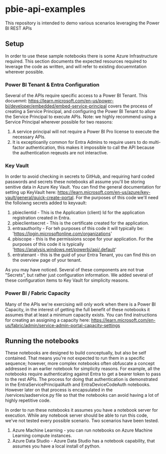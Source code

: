 # pbie-api-examples
This repository is intended to demo various scenarios leveraging the Power BI REST APIs

## Setup
In order to use these sample notebooks there is some Azure Infrastructure required.  This section documents the expected resources required to leverage the code as written, and will refer to existing docuemntation wherever possible.

### Power BI Tenant & Entra Configuration
Several of the APIs require specific access to a Power BI Tenant.  This docuemnt: https://learn.microsoft.com/en-us/power-bi/developer/embedded/embed-service-principal covers the process of creating a Service Principal, and configuring the Power BI Tenant to allow the Service Principal to execute APIs.  Note: we highly recommend using a Service Principal wherever possible for two reasons:
1. A service principal will not require a Power BI Pro license to execute the necessary APIs.
1. It is exceptioanlly common for Entra Admins to require users to do multi-factor authentication, this makes it impossible to call the API because the authentication reqeusts are not interactive.

### Key Vault
In order to avoid checking in secrets to GitHub, and requiring hard coded passwords and secrets these notebooks all assume you'll be storing senitive data in Azure Key Vault.  You can find the general documentation for setting up KeyVault here:  https://learn.microsoft.com/en-us/azure/key-vault/general/quick-create-portal.  For the purposes of this code we'll need the folloiwng secrets added to keyvault:
1. pbieclientid - This is the Application (client) Id for the application registration created in Entra.
1. pbieclientsecret - This is the certificate created for the application.
1. entraauthority - For teh purposes of this code it will typically be: 'https://login.microsoftonline.com/organizations'
1. pbiscope - this is the permissions scope for your application.  For the purposes of this code it is typically  'https://analysis.windows.net/powerbi/api/.default'
1. entratenant - this is the guid of your Entra Tenant, you can find this on the overview page of your tenant.

As you may have noticed.  Several of these components are not true "Secrets", but rather just configuration information.   We added several of these configuration items to Key Vault for simplicity reasons.

### Power BI / Fabric Capacity
Many of the APIs we're exercising will only work when there is a Power BI Capacity, in the interest of getting the full benefit of these notebooks it assumes that at least a minimum capacity exists.  You can find instructions for creating an assigning a capacity here:  https://learn.microsoft.com/en-us/fabric/admin/service-admin-portal-capacity-settings

## Running the notebooks
These notebooks are designed to build conceptually, but also be self contained.  That means you're not expected to run them in a specific sequence; however, more complex notebooks often obfuscate a concept addressed in an earlier notebook for simplicity reasons.  For example, all the notebooks require authenticating against Entra to get a bearer token to pass to the rest APIs.  The process for doing that authentication is demonstrated in the EntraServicePrincipalAuth and EntraDeviceCodeAuth notebooks.   However later on that process is encapsulated in the /services/aadservice.py file so that the notebooks can avoid having a lot of highly repetitive code.

In order to run these notebooks it assumes you have a notebook server for execution.   While any notebook server should be able to run this code, we've not tested every possible scenario.  Two scenarios have been tested.
1. Azure Machine Learning - you can run notebooks on Azure Machine Learning compute instances.
1. Azure Data Studio - Azure Data Studio has a notebook capability, that assumes you have a local install of python.
